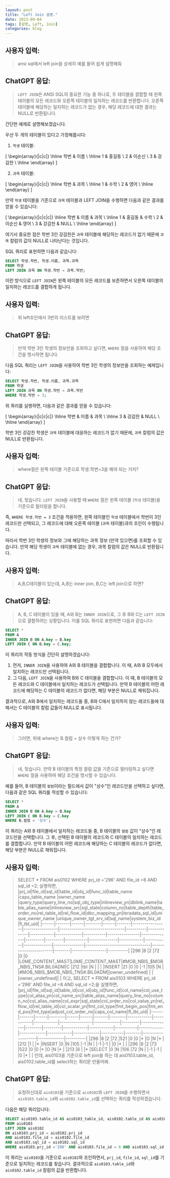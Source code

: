 ```yaml
---
layout: post
title: "Left Join 설명."
date: 2023-09-04
tags: [설명, Left, Join]
categories: blog
---
```


## 사용자 입력:
> ansi sql에서 left join을 상세히 예를 들어 쉽게 설명해줘

## ChatGPT 응답:
> `LEFT JOIN`은 ANSI SQL의 중요한 기능 중 하나로, 두 테이블을 결합할 때 왼쪽 테이블의 모든 레코드와 오른쪽 테이블의 일치하는 레코드를 반환합니다. 오른쪽 테이블에 해당하는 일치하는 레코드가 없는 경우, 해당 레코드에 대한 결과는 NULL로 반환됩니다.

간단한 예제로 설명해보겠습니다.

우선 두 개의 테이블이 있다고 가정해봅시다:

1. `학생` 테이블:

\[
\begin{array}{|c|c|}
\hline
학번 & 이름 \\
\hline
1 & 홍길동 \\
2 & 이순신 \\
3 & 강감찬 \\
\hline
\end{array}
\]

2. `과목` 테이블:

\[
\begin{array}{|c|c|}
\hline
학번 & 과목 \\
\hline
1 & 수학 \\
2 & 영어 \\
\hline
\end{array}
\]

만약 `학생` 테이블을 기준으로 `과목` 테이블과 LEFT JOIN을 수행하면 다음과 같은 결과를 얻을 수 있습니다:

\[
\begin{array}{|c|c|c|}
\hline
학번 & 이름 & 과목 \\
\hline
1 & 홍길동 & 수학 \\
2 & 이순신 & 영어 \\
3 & 강감찬 & NULL \\
\hline
\end{array}
\]

여기서 중요한 점은 학번 3인 강감찬은 `과목` 테이블에 해당하는 레코드가 없기 때문에 `과목` 칼럼의 값이 NULL로 나타난다는 것입니다.

SQL 쿼리로 표현하면 다음과 같습니다:
```sql
SELECT 학생.학번, 학생.이름, 과목.과목
FROM 학생
LEFT JOIN 과목 ON 학생.학번 = 과목.학번;
```

이런 방식으로 `LEFT JOIN`은 왼쪽 테이블의 모든 레코드를 보존하면서 오른쪽 테이블의 일치하는 레코드를 결합하게 됩니다.

## 사용자 입력:
> 위 left조인에서 3번의 리스트를 보려면

## ChatGPT 응답:
> 만약 학번 3인 학생의 정보만을 조회하고 싶다면, `WHERE` 절을 사용하여 해당 조건을 명시하면 됩니다.

다음 SQL 쿼리는 `LEFT JOIN`을 사용하여 학번 3인 학생의 정보만을 조회하는 예제입니다:

```sql
SELECT 학생.학번, 학생.이름, 과목.과목
FROM 학생
LEFT JOIN 과목 ON 학생.학번 = 과목.학번
WHERE 학생.학번 = 3;
```

위 쿼리를 실행하면, 다음과 같은 결과를 얻을 수 있습니다:

\[
\begin{array}{|c|c|c|}
\hline
학번 & 이름 & 과목 \\
\hline
3 & 강감찬 & NULL \\
\hline
\end{array}
\]

학번 3인 강감찬 학생은 `과목` 테이블에 대응하는 레코드가 없기 때문에, `과목` 칼럼의 값은 NULL로 반환됩니다.

## 사용자 입력:
> where절은 왼쪽 테이블 기준으로 학생.학번=3을 해야 되는 거지?

## ChatGPT 응답:
> 네, 맞습니다. `LEFT JOIN`을 사용할 때 `WHERE` 절은 왼쪽 테이블 (`학생` 테이블)을 기준으로 필터링을 합니다. 

즉, `WHERE 학생.학번 = 3` 조건을 적용하면, 왼쪽 테이블인 `학생` 테이블에서 학번이 3인 레코드만 선택되고, 그 레코드에 대해 오른쪽 테이블 (`과목` 테이블)과의 조인이 수행됩니다.

따라서 학번 3인 학생의 정보와 그에 해당하는 과목 정보 (만약 있으면)를 조회할 수 있습니다. 만약 해당 학생이 `과목` 테이블에 없는 경우, 과목 칼럼의 값은 NULL로 반환됩니다.

## 사용자 입력:
> A,B,C테이블이 있는데, A,B는 inner join, B,C는 left join으로 하면?

## ChatGPT 응답:
> A, B, C 테이블이 있을 때, A와 B는 `INNER JOIN`으로, 그 후 B와 C는 `LEFT JOIN`으로 결합하려는 상황입니다. 이를 SQL 쿼리로 표현하면 다음과 같습니다:

```sql
SELECT *
FROM A
INNER JOIN B ON A.key = B.key
LEFT JOIN C ON B.key = C.key;
```

이 쿼리의 작동 방식을 간단히 설명하겠습니다:

1. 먼저, `INNER JOIN`을 사용하여 A와 B 테이블을 결합합니다. 이 때, A와 B 모두에서 일치하는 레코드만 선택됩니다.
2. 그 다음, `LEFT JOIN`을 사용하여 B와 C 테이블을 결합합니다. 이 때, B 테이블의 모든 레코드와 C 테이블에서 일치하는 레코드가 선택됩니다. 만약 B 테이블의 어떤 레코드에 해당하는 C 테이블의 레코드가 없다면, 해당 부분은 NULL로 채워집니다.

결과적으로, A와 B에서 일치하는 레코드들 중, B와 C에서 일치하지 않는 레코드들에 대해서는 C 테이블의 칼럼 값들이 NULL로 표시됩니다.

## 사용자 입력:
> 그러면, 위에 where는 B.컬럼 = 상수 이렇게 하는 건가?

## ChatGPT 응답:
> 네, 맞습니다. 만약 B 테이블의 특정 컬럼 값을 기준으로 필터링하고 싶다면 `WHERE` 절을 사용하여 해당 조건을 명시할 수 있습니다.

예를 들어, B 테이블의 `컬럼`이라는 필드에서 값이 "상수"인 레코드만을 선택하고 싶다면, 다음과 같은 SQL 쿼리를 작성할 수 있습니다:

```sql
SELECT *
FROM A
INNER JOIN B ON A.key = B.key
LEFT JOIN C ON B.key = C.key
WHERE B.컬럼 = '상수';
```

이 쿼리는 A와 B 테이블에서 일치하는 레코드들 중, B 테이블의 `컬럼` 값이 "상수"인 레코드만을 선택합니다. 그 후, 선택된 B 테이블의 레코드와 C 테이블의 일치하는 레코드를 결합합니다. 만약 B 테이블의 어떤 레코드에 해당하는 C 테이블의 레코드가 없다면, 해당 부분은 NULL로 채워집니다.

## 사용자 입력:
> SELECT * FROM ais0102 WHERE prj_id ='296' AND file_id =8 AND sql_id =2; 실행하면,  |prj_id|file_id|sql_id|table_id|obj_id|func_id|table_name       |caps_table_name  |owner_name                      |query_type|query_line_no|sql_obj_type|inlineview_yn|dblink_name|table_alias_name|inlineview_src|sql_state|column_no|table_depth|table_order_no|rel_table_id|rel_flow_id|dbc_mapping_yn|teradata_sql_id|unique_owner_name               |unique_owner_tgt_srv_id|sql_name|system_biz_id    |fl_tbl_uid|
|------|-------|------|--------|------|-------|-----------------|-----------------|--------------------------------|----------|-------------|------------|-------------|-----------|----------------|--------------|---------|---------|-----------|--------------|------------|-----------|--------------|---------------|--------------------------------|-----------------------|--------|-----------------|----------|
|296   |8      |2     |72      |0     |0      |L0ME_CONTENT_MAST|L0ME_CONTENT_MAST|#MOB_NBIS_$MOB_NBIS_TNS#.BIL0ADM|C         |212          |tbl         |N            |           |                |              |INSERT   |21       |0          |0             |-1          |105        |N             |               |#MOB_NBIS_$MOB_NBIS_TNS#.BIL0ADM|[owner_undefined]      |        |[owner_undefined]|          |
이고, SELECT * FROM ais0103 WHERE prj_id ='296' AND file_id =8 AND sql_id =2;을 실행하면, |prj_id|file_id|sql_id|table_id|col_id|obj_id|func_id|col_name|col_use_type|col_alias_yn|col_name_src|table_alias_name|query_line_no|column_no|col_alias_name|col_expr|sql_state|col_order_no|col_value_yn|rel_flow_id|rel_table_id|col_scalar_yn|fmt_col_type|fmt_begin_pos|fmt_end_pos|fmt_type|adjust_col_order_no|caps_col_name|fl_tbl_uid|
|------|-------|------|--------|------|------|-------|--------|------------|------------|------------|----------------|-------------|---------|--------------|--------|---------|------------|------------|-----------|------------|-------------|------------|-------------|-----------|--------|-------------------|-------------|----------|
|296   |8      |2     |72      |521   |0     |0      |*       |O           |N           |*           |                |212          |1        |              |*       |INSERT   |0           |N           |105        |-1          |N            |            |-1           |-1         |        |0                  |*            |          |
|296   |8      |2     |73      |522   |0     |0      |*       |O           |N           |*           |                |213          |8        |              |*       |SELECT   |0           |N           |106        |72          |N            |            |-1           |-1         |        |0                  |*            |          |
인데, ais0103을 기준으로 left join을 하는 데 ais0103.table_id, ais0102.table_id를 select하는  쿼리문 만들어봐.

## ChatGPT 응답:
> 요청하신대로 `ais0103`을 기준으로 `ais0102`와 `LEFT JOIN`을 수행하면서 `ais0103.table_id`와 `ais0102.table_id`를 선택하는 쿼리를 작성하겠습니다.

다음은 해당 쿼리입니다:

```sql
SELECT ais0103.table_id AS ais0103_table_id, ais0102.table_id AS ais0102_table_id
FROM ais0103
LEFT JOIN ais0102 
ON ais0103.prj_id = ais0102.prj_id
AND ais0103.file_id = ais0102.file_id
AND ais0103.sql_id = ais0102.sql_id
WHERE ais0103.prj_id ='296' AND ais0103.file_id = 8 AND ais0103.sql_id = 2;
```

이 쿼리는 `ais0103`을 기준으로 `ais0102`와 조인하면서, `prj_id`, `file_id`, `sql_id`를 기준으로 일치하는 레코드를 찾습니다. 결과적으로 `ais0103.table_id`와 `ais0102.table_id` 칼럼의 값을 반환합니다.

